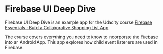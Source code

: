Firebase UI Deep Dive
========

Firebase UI Deep Dive is an example app for the Udacity course [Firebase Essentials : Build a Collaborative Shopping List App](https://www.udacity.com/course/ud009).

The course covers everything you need to know to incorporate the [Firebase](https://www.firebase.com) into an Android App. This app explores how child event listeners are used in Firebase.